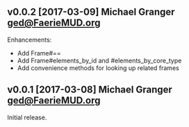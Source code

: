 ##  v0.0.2 [2017-03-09] Michael Granger <ged@FaerieMUD.org>

Enhancements:

- Add Frame#==
- Add Frame#elements_by_id and #elements_by_core_type
- Add convenience methods for looking up related frames


## v0.0.1 [2017-03-08] Michael Granger <ged@FaerieMUD.org>

Initial release.

